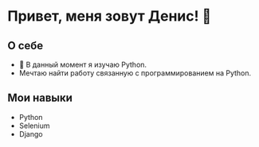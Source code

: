 # Привет, меня зовут Денис! 👋

## О себе


- 🌱 В данный момент я изучаю Python.
- Мечтаю найти работу связанную с программированием на Python.



## Мои навыки

- Python
- Selenium
- Django


